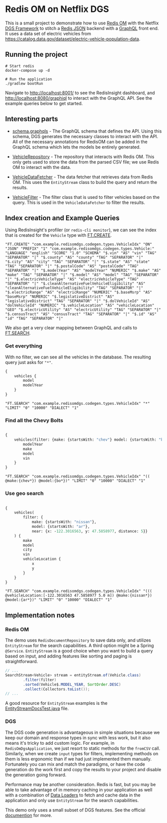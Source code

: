 # Redis OM on Netflix DGS

This is a small project to demonstrate how to use [Redis OM](https://github.com/redis/redis-om-spring) with the Netflix
[DGS Framework](https://netflix.github.io/dgs/) to stitch a [Redis JSON](https://github.com/RedisJSON/RedisJSON) backend
with a [GraphQL](https://graphql.org/) front end. It uses a data set of electric vehicles from
<https://catalog.data.gov/dataset/electric-vehicle-population-data>.

## Running the project

```shell
# Start redis 
docker-compose up -d

# Run the application
./gradlew bootRun
```

Navigate to <http://localhost:8001/> to see the RedisInsight dashboard, and <http://localhost:8080/graphiql> to interact
with the GraphQL API. See the example queries below to get started.

## Interesting parts

- [schema.graphqls](src/main/resources/schema/schema.graphqls) - The GraphQL schema that defines the API. Using this
  schema, DGS generates the necessary classes to interact with the API. All of the necessary annotations for RedisOM
  can be added in the GraphQL schema which lets the models be entirely generated.

- [VehicleRepository](src/main/java/com/example/redisomdgs/repositories/VehicleRepository.java) - The repository that
  interacts with Redis OM. This only gets used to store the data from the parsed CSV file; we use Redis OM to interact
  with the data.

- [VehicleDataFetcher](src/main/java/com/example/redisomdgs/datafetchers/VehicleDataFetcher.java) - The data fetcher
  that retrieves data from Redis OM. This uses the `EntityStream` class to build the query and return the results.

- [VehicleFilter](src/main/java/com/example/redisomdgs/filters/VehicleFilter.java) - The filter class that is used to
  filter vehicles based on the query. This is used in the `VehicleDataFetcher` to filter the results.

## Index creation and Example Queries

Using RedisInsight's profiler (or `redis-cli monitor`), we can see the index that is created for the `Vehicle` type with
[FT.CREATE](https://redis.io/docs/latest/commands/ft.create/).

```redis
"FT.CREATE" "com.example.redisomdgs.codegen.types.VehicleIdx" "ON" "JSON" "PREFIX" "1" "com.example.redisomdgs.codegen.types.Vehicle:" "LANGUAGE" "english" "SCORE" "1.0" "SCHEMA" "$.vin" "AS" "vin" "TAG" "SEPARATOR" "|" "$.county" "AS" "county" "TAG" "SEPARATOR" "|" "$.city" "AS" "city" "TAG" "SEPARATOR" "|" "$.state" "AS" "state" "TAG" "SEPARATOR" "|" "$.postalCode" "AS" "postalCode" "TAG" "SEPARATOR" "|" "$.modelYear" "AS" "modelYear" "NUMERIC" "$.make" "AS" "make" "TAG" "SEPARATOR" "|" "$.model" "AS" "model" "TAG" "SEPARATOR" "|" "$.electricVehicleType" "AS" "electricVehicleType" "TAG" "SEPARATOR" "|" "$.cleanAlternativeFuelVehicleEligibility" "AS" "cleanAlternativeFuelVehicleEligibility" "TAG" "SEPARATOR" "|" "$.electricRange" "AS" "electricRange" "NUMERIC" "$.baseMsrp" "AS" "baseMsrp" "NUMERIC" "$.legislativeDistrict" "AS" "legislativeDistrict" "TAG" "SEPARATOR" "|" "$.dolVehicleId" "AS" "dolVehicleId" "NUMERIC" "$.vehicleLocation" "AS" "vehicleLocation" "GEO" "$.electricUtility" "AS" "electricUtility" "TAG" "SEPARATOR" "|" "$.censusTract" "AS" "censusTract" "TAG" "SEPARATOR" "|" "$.id" "AS" "id" "TAG" "SEPARATOR" "|"
```

We also get a very clear mapping between GraphQL and calls
to [FT.SEARCH](https://redis.io/docs/latest/commands/ft.search/).

### Get everything

With no filter, we can see all the vehicles in the database. The resulting query just asks for `"*"`.

```graphql
{
    vehicles {
        model
        modelYear
    }
}
```

```redis
"FT.SEARCH" "com.example.redisomdgs.codegen.types.VehicleIdx" "*" "LIMIT" "0" "10000" "DIALECT" "1"
```

### Find all the Chevy Bolts

```graphql

{
    vehicles(filter: {make: {startsWith: "chev"} model: {startsWith: "bo"}} ) {
        modelYear
        make
        model
        vin
    }
}
```

```redis
"FT.SEARCH" "com.example.redisomdgs.codegen.types.VehicleIdx" "(( @make:{chev*}) @model:{bo*})" "LIMIT" "0" "10000" "DIALECT" "1"
```

### Use geo search

```graphql

{
    vehicles(
        filter: {
            make: {startsWith: "nissan"},
            model: {startsWith: "ar"},
            near: {x: -122.3016563, y: 47.5858977, distance: 5}}
    ) {
        make
        model
        city
        vin
        vehicleLocation {
            x
            y
        }
    }
}
```

```redis
"FT.SEARCH" "com.example.redisomdgs.codegen.types.VehicleIdx" "((( @vehicleLocation:[-122.3016563 47.5858977 5.0 m]) @make:{nissan*}) @model:{ar*})" "LIMIT" "0" "10000" "DIALECT" "1"
```

## Implementation notes

### Redis OM

The demo uses `RedisDocumentRepository` to save data only, and utilizes `EntityStream` for the search capabilities.
A third option might be a Spring `@Service`. `EntityStream` is a good choice when you want to build a query based on
input, and adding features like sorting and paging is straightforward.

```java
// ...
SearchStream<Vehicle> stream = entityStream.of(Vehicle.class)
        .filter(filter)
        .sorted(Vehicle$.MODEL_YEAR, SortOrder.DESC)
        .collect(Collectors.toList());
// ... 
```

A good resource for `EntityStream` examples is
the [EntityStreamDocsTest.java](https://github.com/redis/redis-om-spring/blob/main/redis-om-spring/src/test/java/com/redis/om/spring/search/stream/EntityStreamDocsTest.java)
file.

### DGS

The DGS code generation is advantageous in simple situations because we keep our domain and response types in sync with
less work, but it also means it's tricky to add custom logic. For example, in `RedisOmDgsApplication`, we just resort to
static methods for the `fromCSV` call. Similarly, when we create `input` types for filters, implementing methods on them
is less ergonomic than if we had just implemented them manually. Fortunately you can mix and match the paradigms, or
have the code generation do the work first and copy the results to your project and disable the generation going
forward.

Performance may be another consideration. Redis is fast, but you may be able to take advantage of
in memory caching in your application as well with a combination
of [Data Loaders](https://netflix.github.io/dgs/data-loaders) to fetch and cache data in the application
and only use `EntityStream` for the search capabilities.

This demo only uses a small subset of DGS features. See the official [documention](https://netflix.github.io/dgs/)
for more.
